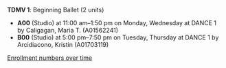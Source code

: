 **TDMV 1**: Beginning Ballet (2 units)

- **A00** (Studio) at 11:00 am–1:50 pm on Monday, Wednesday at DANCE 1 by Caligagan, Maria T. (A01562241)
- **B00** (Studio) at 5:00 pm–7:50 pm on Tuesday, Thursday at DANCE 1 by Arcidiacono, Kristin (A01703119)

[Enrollment numbers over time](./TDMV1.tsv)
